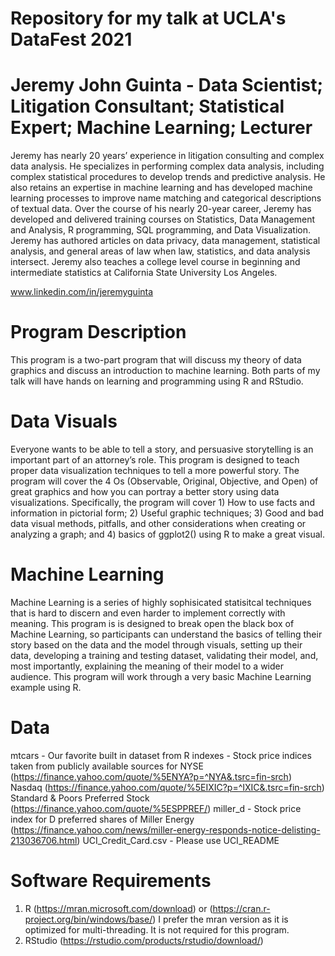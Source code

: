 # Repository for my talk at UCLA's DataFest 2021

# Jeremy John Guinta - Data Scientist; Litigation Consultant; Statistical Expert; Machine Learning; Lecturer
Jeremy has nearly 20 years’ experience in litigation consulting and complex data analysis.  He specializes in performing complex data analysis, including complex statistical procedures to develop trends and predictive analysis.  He also retains an expertise in machine learning and has developed machine learning processes to improve name matching and categorical descriptions of textual data. Over the course of his nearly 20-year career, Jeremy has developed and delivered training courses on Statistics, Data Management and Analysis, R programming, SQL programming, and Data Visualization.  Jeremy has authored articles on data privacy, data management, statistical analysis, and general areas of law when law, statistics, and data analysis intersect.   Jeremy also teaches a college level course in beginning and intermediate statistics at California State University Los Angeles. 

www.linkedin.com/in/jeremyguinta  

# Program Description 

This program is a two-part program that will discuss my theory of data graphics and discuss an introduction to machine learning.  Both parts of my talk will have hands on learning and programming using R and RStudio.  

# Data Visuals

Everyone wants to be able to tell a story, and persuasive storytelling is an important part of an attorney’s role.  This program is designed to teach  proper data visualization techniques to tell a more powerful story.  The program will cover the 4 Os (Observable, Original, Objective, and Open) of great graphics and how you can portray a better story using data visualizations.   Specifically, the program will cover 1) How to use facts and information in pictorial form; 2) Useful graphic techniques; 3) Good and bad data visual methods, pitfalls, and other considerations when creating or analyzing a graph; and 4) basics of ggplot2() using R to make a great visual. 

# Machine Learning

Machine Learning is a series of highly sophisicated statisitcal techniques that is hard to discern and even harder to implement correctly with meaning.  This program is is designed to break open the black box of Machine Learning, so participants can understand the basics of telling their story based on the data and the model through visuals, setting up their data, developing a training and testing dataset, validating their model, and, most importantly, explaining the meaning of their model to a wider audience. This program will work through a very basic Machine Learning example using R. 

# Data

mtcars - Our favorite built in dataset from R
indexes - Stock price indices taken from publicly available sources for 
  NYSE (https://finance.yahoo.com/quote/%5ENYA?p=^NYA&.tsrc=fin-srch) 
  Nasdaq (https://finance.yahoo.com/quote/%5EIXIC?p=^IXIC&.tsrc=fin-srch) 
  Standard & Poors Preferred Stock (https://finance.yahoo.com/quote/%5ESPPREF/) 
miller_d - Stock price index for D preferred shares of Miller Energy (https://finance.yahoo.com/news/miller-energy-responds-notice-delisting-213036706.html) 
UCI_Credit_Card.csv - Please use UCI_README

# Software Requirements

1. R (https://mran.microsoft.com/download) or (https://cran.r-project.org/bin/windows/base/) I prefer the mran version as it is optimized for multi-threading. It is not required for this program. 
2. RStudio (https://rstudio.com/products/rstudio/download/) 
